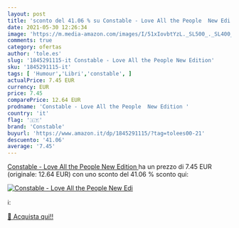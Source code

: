 ```yaml
---
layout: post
title: 'sconto del 41.06 % su Constable - Love All the People  New Edi  '
date: 2021-05-30 12:26:34
image: 'https://m.media-amazon.com/images/I/51xIovbtYzL._SL500_._SL400_.jpg'
comments: true
category: ofertas
author: 'tole.es'
slug: '1845291115-it Constable - Love All the People New Edition'
sku: '1845291115-it'
tags: [ 'Humour','Libri','constable', ]
actualPrice: 7.45 EUR
currency: EUR
price: 7.45
comparePrice: 12.64 EUR
prodname: 'Constable - Love All the People  New Edition '
country: 'it'
flag: '🇮🇹'
brand: 'Constable'
buyurl: 'https://www.amazon.it/dp/1845291115/?tag=tolees00-21'
descuento: '41.06'
average: '7.45'
---
```


[Constable - Love All the People  New Edition ](https://www.amazon.it/dp/1845291115/?tag=tolees00-21) ha un prezzo di 7.45 EUR (originale: 12.64 EUR) con uno sconto del 41.06 % sconto qui:

[![Constable - Love All the People  New Edi](https://m.media-amazon.com/images/I/51xIovbtYzL._SL500_._SL400_.jpg)](https://www.amazon.it/dp/1845291115/?tag=tolees00-21)

ℹ️:


[🛒 Acquista qui!!](https://www.amazon.it/dp/1845291115/?tag=tolees00-21)
